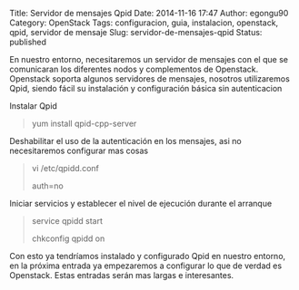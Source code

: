 Title: Servidor de mensajes Qpid
Date: 2014-11-16 17:47
Author: egongu90
Category: OpenStack
Tags: configuracion, guia, instalacion, openstack, qpid, servidor de mensaje
Slug: servidor-de-mensajes-qpid
Status: published

En nuestro entorno, necesitaremos un servidor de mensajes con el que se
comunicaran los diferentes nodos y complementos de Openstack. Openstack
soporta algunos servidores de mensajes, nosotros utilizaremos Qpid,
siendo fácil su instalación y configuración básica sin autenticacion

Instalar Qpid

> yum install qpid-cpp-server

Deshabilitar el uso de la autenticación en los mensajes, asi no
necesitaremos configurar mas cosas

> vi /etc/qpidd.conf
>
> auth=no

Iniciar servicios y establecer el nivel de ejecución durante el arranque

> service qpidd start
>
> chkconfig qpidd on

Con esto ya tendríamos instalado y configurado Qpid en nuestro entorno,
en la próxima entrada ya empezaremos a configurar lo que de verdad es
Openstack. Estas entradas serán mas largas e interesantes.
